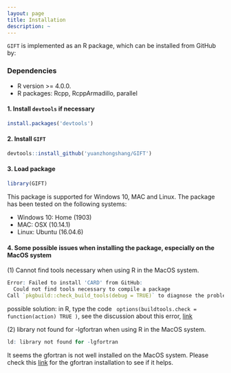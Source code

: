 ```yaml
---
layout: page
title: Installation
description: ~
---
```


`GIFT` is implemented as an R package, which can be installed from GitHub by:

### Dependencies 
* R version >= 4.0.0.
* R packages: Rcpp, RcppArmadillo, parallel


#### 1. Install `devtools` if necessary
```r
install.packages('devtools')
```

#### 2. Install `GIFT`
```r
devtools::install_github('yuanzhongshang/GIFT')
```
#### 3. Load package
```r
library(GIFT)
```

This package is supported for Windows 10, MAC and Linux. The package has been tested on the following systems:
- Windows 10: Home (1903)
- MAC: OSX (10.14.1)
- Linux: Ubuntu (16.04.6)

#### 4. Some possible issues when installing the package, especially on the MacOS system
(1) Cannot find tools necessary when using R in the MacOS system.
```r
Error: Failed to install 'CARD' from GitHub:
  Could not find tools necessary to compile a package
Call `pkgbuild::check_build_tools(debug = TRUE)` to diagnose the problem.
``` 
possible solution: in R, type the code ``` options(buildtools.check = function(action) TRUE )```, see the discussion about this error, [link](https://stackoverflow.com/questions/37776377/error-when-installing-an-r-package-from-github-could-not-find-build-tools-neces)

(2) library not found for -lgfortran when using R in the MacOS system.
```r
ld: library not found for -lgfortran
```
It seems the gfortran is not well installed on the MacOS system. Please check this [link](https://thecoatlessprofessor.com/programming/cpp/r-compiler-tools-for-rcpp-on-macos/) for the gfortran installation to see if it helps. 


